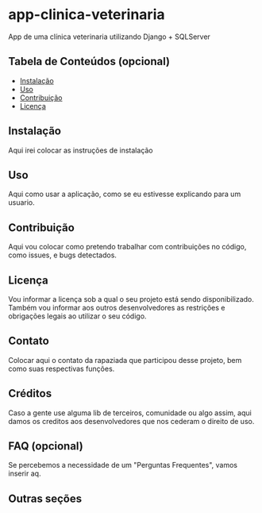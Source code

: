 # app-clinica-veterinaria
App de uma clínica veterinaria utilizando Django + SQLServer

## Tabela de Conteúdos (opcional)
- [Instalação](#instalação)
- [Uso](#uso)
- [Contribuição](#contribuição)
- [Licença](#licença)

## Instalação
Aqui irei colocar as instruções de instalação

## Uso
Aqui como usar a aplicação, como se eu estivesse explicando para um usuario.

## Contribuição
Aqui vou colocar como pretendo trabalhar com contribuições no código, como issues, e bugs detectados.

## Licença
Vou informar a licença sob a qual o seu projeto está sendo disponibilizado. Também vou informar aos outros desenvolvedores as restrições e obrigações legais ao utilizar o seu código.

## Contato
Colocar aqui o contato da rapaziada que participou desse projeto, bem como suas respectivas funções.

## Créditos
Caso a gente use alguma lib de terceiros, comunidade ou algo assim, aqui damos os creditos aos desenvolvedores que nos cederam o direito de uso.

## FAQ (opcional)
Se percebemos a necessidade de um "Perguntas Frequentes", vamos inserir aq.

## Outras seções
